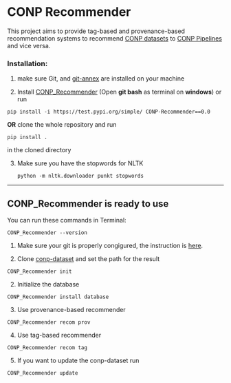 # CONP Recommender

This project aims to provide tag-based and provenance-based recommendation systems to recommend [CONP datasets](https://portal.conp.ca/search) to [CONP Pipelines](https://portal.conp.ca/pipelines) and vice versa. 


### Installation:


1. make sure Git, and [git-annex](https://git-annex.branchable.com/install/) are installed on your machine
    
2. Install [CONP_Recommender](https://test.pypi.org/project/CONP-Recommender/0.0/)  (Open **git bash** as terminal on **windows**) or run

 `pip install -i https://test.pypi.org/simple/ CONP-Recommender==0.0`
 
 **OR** clone the whole repository and run 
 
 `pip install .` 
 
in the cloned directory

3. Make sure you have the stopwords for NLTK

   `python -m nltk.downloader punkt stopwords` 


---

## CONP_Recommender is ready to use 

You can run these commands in Terminal:

`CONP_Recommender --version`
	
1. Make sure your git is properly congigured, the instruction is [here](https://docs.github.com/en/github/using-git/setting-your-username-in-git).

2. Clone [conp-dataset](https://github.com/CONP-PCNO/conp-dataset) and set the path for the result

`CONP_Recommender init`

2. Initialize the database

`CONP_Recommender install database`

3. Use provenance-based recommender

`CONP_Recommender recom prov`

4. Use tag-based recommender

`CONP_Recommender recom tag`

5. If you want to update the conp-dataset run

`CONP_Recommender update`

   



 



